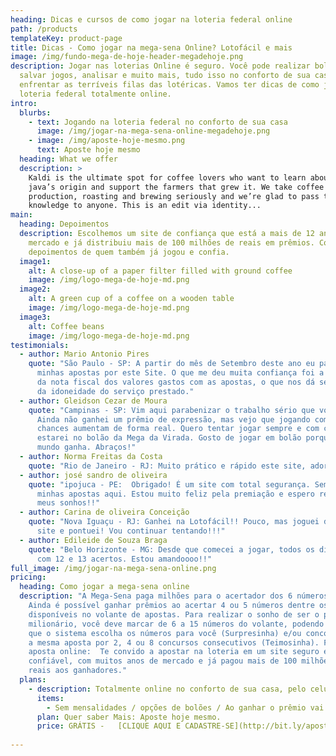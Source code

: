 ```yaml
---
heading: Dicas e cursos de como jogar na loteria federal online
path: /products
templateKey: product-page
title: Dicas - Como jogar na mega-sena Online? Lotofácil e mais
image: /img/fundo-mega-de-hoje-header-megadehoje.png
description: Jogar nas loterias Online é seguro. Você pode realizar boloes,
  salvar jogos, analisar e muito mais, tudo isso no conforto de sua casa, sem
  enfrentar as terríveis filas das lotéricas. Vamos ter dicas de como jogar na
  loteria federal totalmente online.
intro:
  blurbs:
    - text: Jogando na loteria federal no conforto de sua casa
      image: /img/jogar-na-mega-sena-online-megadehoje.png
    - image: /img/aposte-hoje-mesmo.png
      text: Aposte hoje mesmo
  heading: What we offer
  description: >
    Kaldi is the ultimate spot for coffee lovers who want to learn about their
    java’s origin and support the farmers that grew it. We take coffee
    production, roasting and brewing seriously and we’re glad to pass that
    knowledge to anyone. This is an edit via identity...
main:
  heading: Depoimentos
  description: Escolhemos um site de confiança que está a mais de 12 anos no
    mercado e já distribuiu mais de 100 milhões de reais em prêmios. Confira os
    depoimentos de quem também já jogou e confia.
  image1:
    alt: A close-up of a paper filter filled with ground coffee
    image: /img/logo-mega-de-hoje-md.png
  image2:
    alt: A green cup of a coffee on a wooden table
    image: /img/logo-mega-de-hoje-md.png
  image3:
    alt: Coffee beans
    image: /img/logo-mega-de-hoje-md.png
testimonials:
  - author: Mario Antonio Pires
    quote: "São Paulo - SP: A partir do mês de Setembro deste ano eu passei a fazer
      minhas apostas por este Site. O que me deu muita confiança foi a emissão
      da nota fiscal dos valores gastos com as apostas, o que nos dá segurança
      da idoneidade do serviço prestado."
  - author: Gleidson Cezar de Moura
    quote: "Campinas - SP: Vim aqui parabenizar o trabalho sério que vocês fazem.
      Ainda não ganhei um prêmio de expressão, mas vejo que jogando com vocês as
      chances aumentam de forma real. Quero tentar jogar sempre e com certeza
      estarei no bolão da Mega da Virada. Gosto de jogar em bolão porque todo
      mundo ganha. Abraços!"
  - author: Norma Freitas da Costa
    quote: "Rio de Janeiro - RJ: Muito prático e rápido este site, adorei!!!!!"
  - author: josé sandro de oliveira
    quote: "ipojuca - PE:  Obrigado! É um site com total segurança. Sempre faço
      minhas apostas aqui. Estou muito feliz pela premiação e espero realizar
      meus sonhos!!"
  - author: Carina de oliveira Conceição
    quote: "Nova Iguaçu - RJ: Ganhei na Lotofácil!! Pouco, mas joguei de primeira no
      site e pontuei! Vou continuar tentando!!!"
  - author: Edileide de Souza Braga
    quote: "Belo Horizonte - MG: Desde que comecei a jogar, todos os dias eu ganho
      com 12 e 13 acertos. Estou amandoooo!!"
full_image: /img/jogar-na-mega-sena-online.png
pricing:
  heading: Como jogar a mega-sena online
  description: "A Mega-Sena paga milhões para o acertador dos 6 números sorteados.
    Ainda é possível ganhar prêmios ao acertar 4 ou 5 números dentre os 60
    disponíveis no volante de apostas. Para realizar o sonho de ser o próximo
    milionário, você deve marcar de 6 a 15 números do volante, podendo deixar
    que o sistema escolha os números para você (Surpresinha) e/ou concorrer com
    a mesma aposta por 2, 4 ou 8 concursos consecutivos (Teimosinha). Faça sua
    aposta online:  Te convido a apostar na loteria em um site seguro e
    confiável, com muitos anos de mercado e já pagou mais de 100 milhões de
    reais aos ganhadores."
  plans:
    - description: Totalmente online no conforto de sua casa, pelo celular ou computador.
      items:
        - Sem mensalidades / opções de bolões / Ao ganhar o prêmio vai direto para sua conta
      plan: Quer saber Mais: Aposte hoje mesmo.
      price: GRÁTIS -   [CLIQUE AQUI E CADASTRE-SE](http://bit.ly/aposte-online)
      
---
```

